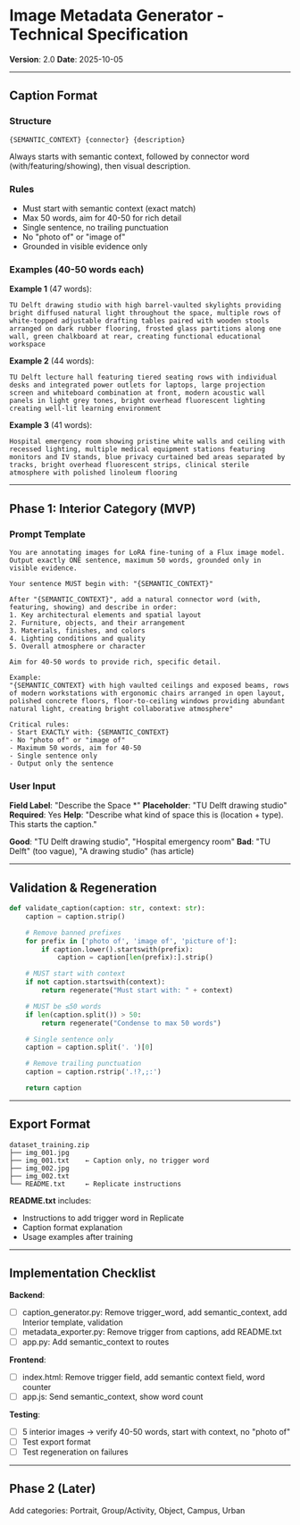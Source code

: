 # Image Metadata Generator - Technical Specification

**Version**: 2.0
**Date**: 2025-10-05

---

## Caption Format

### Structure
```
{SEMANTIC_CONTEXT} {connector} {description}
```

Always starts with semantic context, followed by connector word (with/featuring/showing), then visual description.

### Rules
- Must start with semantic context (exact match)
- Max 50 words, aim for 40-50 for rich detail
- Single sentence, no trailing punctuation
- No "photo of" or "image of"
- Grounded in visible evidence only

### Examples (40-50 words each)

**Example 1** (47 words):
```
TU Delft drawing studio with high barrel-vaulted skylights providing bright diffused natural light throughout the space, multiple rows of white-topped adjustable drafting tables paired with wooden stools arranged on dark rubber flooring, frosted glass partitions along one wall, green chalkboard at rear, creating functional educational workspace
```

**Example 2** (44 words):
```
TU Delft lecture hall featuring tiered seating rows with individual desks and integrated power outlets for laptops, large projection screen and whiteboard combination at front, modern acoustic wall panels in light grey tones, bright overhead fluorescent lighting creating well-lit learning environment
```

**Example 3** (41 words):
```
Hospital emergency room showing pristine white walls and ceiling with recessed lighting, multiple medical equipment stations featuring monitors and IV stands, blue privacy curtained bed areas separated by tracks, bright overhead fluorescent strips, clinical sterile atmosphere with polished linoleum flooring
```

---

## Phase 1: Interior Category (MVP)

### Prompt Template
```
You are annotating images for LoRA fine-tuning of a Flux image model.
Output exactly ONE sentence, maximum 50 words, grounded only in visible evidence.

Your sentence MUST begin with: "{SEMANTIC_CONTEXT}"

After "{SEMANTIC_CONTEXT}", add a natural connector word (with, featuring, showing) and describe in order:
1. Key architectural elements and spatial layout
2. Furniture, objects, and their arrangement
3. Materials, finishes, and colors
4. Lighting conditions and quality
5. Overall atmosphere or character

Aim for 40-50 words to provide rich, specific detail.

Example:
"{SEMANTIC_CONTEXT} with high vaulted ceilings and exposed beams, rows of modern workstations with ergonomic chairs arranged in open layout, polished concrete floors, floor-to-ceiling windows providing abundant natural light, creating bright collaborative atmosphere"

Critical rules:
- Start EXACTLY with: {SEMANTIC_CONTEXT}
- No "photo of" or "image of"
- Maximum 50 words, aim for 40-50
- Single sentence only
- Output only the sentence
```

### User Input

**Field Label**: "Describe the Space *"
**Placeholder**: "TU Delft drawing studio"
**Required**: Yes
**Help**: "Describe what kind of space this is (location + type). This starts the caption."

**Good**: "TU Delft drawing studio", "Hospital emergency room"
**Bad**: "TU Delft" (too vague), "A drawing studio" (has article)

---

## Validation & Regeneration

```python
def validate_caption(caption: str, context: str):
    caption = caption.strip()

    # Remove banned prefixes
    for prefix in ['photo of', 'image of', 'picture of']:
        if caption.lower().startswith(prefix):
            caption = caption[len(prefix):].strip()

    # MUST start with context
    if not caption.startswith(context):
        return regenerate("Must start with: " + context)

    # MUST be ≤50 words
    if len(caption.split()) > 50:
        return regenerate("Condense to max 50 words")

    # Single sentence only
    caption = caption.split('. ')[0]

    # Remove trailing punctuation
    caption = caption.rstrip('.!?,;:')

    return caption
```

---

## Export Format

```
dataset_training.zip
├── img_001.jpg
├── img_001.txt    ← Caption only, no trigger word
├── img_002.jpg
├── img_002.txt
└── README.txt     ← Replicate instructions
```

**README.txt** includes:
- Instructions to add trigger word in Replicate
- Caption format explanation
- Usage examples after training

---

## Implementation Checklist

**Backend**:
- [ ] caption_generator.py: Remove trigger_word, add semantic_context, add Interior template, validation
- [ ] metadata_exporter.py: Remove trigger from captions, add README.txt
- [ ] app.py: Add semantic_context to routes

**Frontend**:
- [ ] index.html: Remove trigger field, add semantic context field, word counter
- [ ] app.js: Send semantic_context, show word count

**Testing**:
- [ ] 5 interior images → verify 40-50 words, start with context, no "photo of"
- [ ] Test export format
- [ ] Test regeneration on failures

---

## Phase 2 (Later)
Add categories: Portrait, Group/Activity, Object, Campus, Urban

